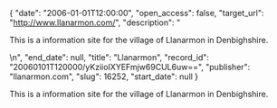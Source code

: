 {
  "date": "2006-01-01T12:00:00", 
  "open_access": false, 
  "target_url": "http://www.llanarmon.com/", 
  "description": "<p>This is a information site for the village of Llanarmon in Denbighshire.</p>\n", 
  "end_date": null, 
  "title": "Llanarmon", 
  "record_id": "20060101T120000/yKziioIXYEFmjw69CUL6uw==", 
  "publisher": "llanarmon.com", 
  "slug": 16252, 
  "start_date": null
}

<p>This is a information site for the village of Llanarmon in Denbighshire.</p>
